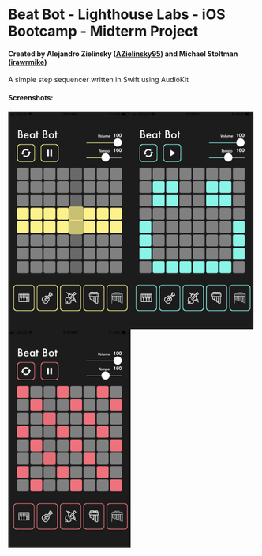 # Beat Bot - Lighthouse Labs - iOS Bootcamp - Midterm Project
#### Created by Alejandro Zielinsky ([AZielinsky95](https://github.com/AZielinsky95)) and Michael Stoltman ([irawrmike](https://github.com/irawrmike))

A simple step sequencer written in Swift using AudioKit

#### Screenshots:

<a href="url"><img src="https://github.com/irawrmike/iOS-Midterm-Sequencer/blob/master/Screenshots/Screenshot-01.jpg" align="left" height="441.6" width="248.4" ></a>
<a href="url"><img src="https://github.com/irawrmike/iOS-Midterm-Sequencer/blob/master/Screenshots/Screenshot-02.jpg" align="left" height="441.6" width="248.4" ></a>
<a href="url"><img src="https://github.com/irawrmike/iOS-Midterm-Sequencer/blob/master/Screenshots/Screenshot-03.jpg" align="left" height="441.6" width="248.4" ></a>
